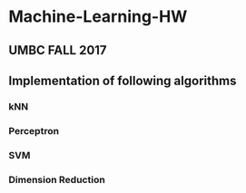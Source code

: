 # Machine-Learning-HW
## UMBC FALL 2017

## Implementation of following algorithms
### kNN
### Perceptron
### SVM
### Dimension Reduction
